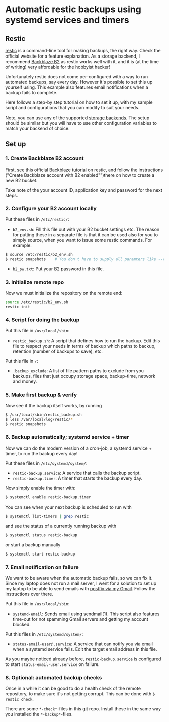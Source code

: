 # Automatic restic backups using systemd services and timers

## Restic

[restic](https://restic.net/) is a command-line tool for making backups, the right way. Check the official website for a feature explanation. As a storage backend, I recommend [Backblaze B2](https://www.backblaze.com/b2/cloud-storage.html) as restic works well with it, and it is (at the time of writing) very affordable for the hobbyist hacker!

Unfortunately restic does not come per-configured with a way to run automated backups, say every day. However it's possible to set this up yourself using. This example also features email notifications when a backup fails to complete.

Here follows a step-by step tutorial on how to set it up, with my sample script and configurations that you can modify to suit your needs.


Note, you can use any of the supported [storage backends](https://restic.readthedocs.io/en/latest/030_preparing_a_new_repo.html). The setup should be similar but you will have to use other configuration variables to match your backend of choice.


## Set up

### 1. Create Backblaze B2 account

First, see this official Backblaze [tutorial](https://help.backblaze.com/hc/en-us/articles/115002880514-How-to-configure-Backblaze-B2-with-Restic-on-Linux) on restic, and follow the instructions ("Create Backblaze account with B2 enabled"")there on how to create a new B2 bucket.

Take note of the your account ID, application key and password for the next steps.



### 2. Configure your B2 account locally
Put these files in `/etc/restic/`:
* `b2_env.sh`: Fill this file out with your B2 bucket settings etc. The reason for putting these in a separate file is that it can be used also for you to simply source, when you want to issue some restic commands. For example:
```bash
$ source /etc/restic/b2_env.sh
$ restic snapshots    # You don't have to supply all paramters like --repo, as they are now in your envionment!
````
* `b2_pw.txt`: Put your B2 password in this file.

### 3. Initialize remote repo
Now we must initialize the repository on the remote end:
```bash
source /etc/restic/b2_env.sh
restic init
```

### 4. Script for doing the backup
Put this file in `/usr/local/sbin`:
* `restic_backup.sh`: A script that defines how to run the backup. Edit this file to respect your needs in terms of backup which paths to backup, retention (number of backups to save), etc.

Put this file in `/`:
* `.backup_exclude`: A list of file pattern paths to exclude from you backups, files that just occupy storage space, backup-time, network and money.


### 5. Make first backup & verify
Now see if the backup itself works, by running

```bash
$ /usr/local/sbin/restic_backup.sh
$ less /var/local/log/restic/*
$ restic snapshots
````

### 6. Backup automatically; systemd service + timer
Now we can do the modern version of a cron-job, a systemd service + timer, to run the backup every day!


Put these files in `/etc/systemd/system/`:
* `restic-backup.service`: A service that calls the backup script.
* `restic-backup.timer`: A timer that starts the backup every day.


Now simply enable the timer with:
```bash
$ systemctl enable restic-backup.timer
````

You can see when your next backup is scheduled to run with
```bash
$ systemctl list-timers | grep restic
```

and see the status of a currently running backup with

```bash
$ systemctl status restic-backup
```

or start a backup manually

```bash
$ systemctl start restic-backup
```



### 7. Email notification on failure
We want to be aware when the automatic backup fails, so we can fix it. Since my laptop does not run a mail server, I went for a solution to set up my laptop to be able to send emails with [postfix via my Gmail](https://easyengine.io/tutorials/linux/ubuntu-postfix-gmail-smtp/). Follow the instructions over there.

Put this file in `/usr/local/sbin`:
* `systemd-email`: Sends email using sendmail(1). This script also features time-out for not spamming Gmail servers and getting my account blocked.

Put this files in `/etc/systemd/system/`:
* `status-email-user@.service`: A service that can notify you via email when a systemd service fails. Edit the target email address in this file.

As you maybe noticed already before, `restic-backup.service` is configured to start `status-email-user.service` on failure.


### 8. Optional: automated backup checks
Once in a while it can be good to do a health check of the remote repository, to make sure it's not getting corrupt. This can be done with `$ restic check`.

There are some `*-check*`-files in this git repo. Install these in the same way you installed the `*-backup*`-files.
